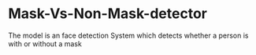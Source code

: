 # Mask-Vs-Non-Mask-detector
The model is an face detection System which detects whether a person is with or without a mask
